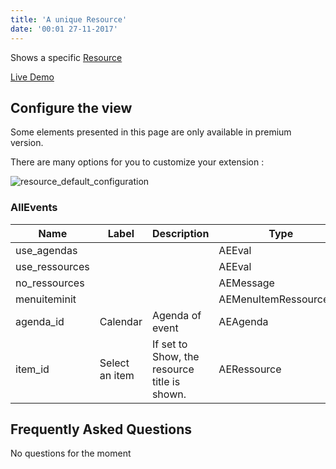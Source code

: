 ```yaml
---
title: 'A unique Resource'
date: '00:01 27-11-2017'
---
```


Shows a specific [Resource](https://documentation.allevents3.com/allevents/terminology#resource)

[Live Demo](https://www.allevents3.com/en/demo)

## Configure the view
<div class="notices yellow"><p>Some elements presented in this page are only available in premium version.</p></div> 
There are many options for you to customize your extension :

![resource_default_configuration](/images/resource_default_configuration.png)

### AllEvents
| Name | Label | Description | Type | Required | Default |
| ---- | ------| ----------- | ---- | -------- | ------- |
| use_agendas |  |  | AEEval |  |  |
| use_ressources |  |  | AEEval |  |  |
| no_ressources |  |  | AEMessage |  |  |
| menuiteminit |  |  | AEMenuItemRessourceInit |  |  |
| agenda_id | Calendar | Agenda of event | AEAgenda |  |  |
| item_id | Select an item | If set to Show, the resource title is shown. | AERessource |  |  |

## Frequently Asked Questions
No questions for the moment